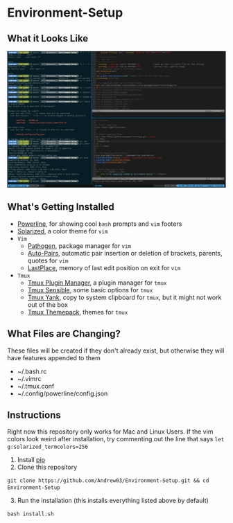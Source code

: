 # Environment-Setup

## What it Looks Like
![Example](imgs/environment_screenshot.png)

## What's Getting Installed
* [Powerline](https://powerline.readthedocs.io/en/master/), for showing cool `bash` prompts and `vim` footers
* [Solarized](https://ethanschoonover.com/solarized/), a color theme for `vim`
* `Vim`
  * [Pathogen](https://github.com/tpope/vim-pathogen), package manager for `vim`
  * [Auto-Pairs](https://github.com/jiangmiao/auto-pairs), automatic pair insertion or deletion of brackets, parents, quotes for `vim`
  * [LastPlace](https://github.com/farmergreg/vim-lastplace), memory of last edit position on exit for `vim`
* `Tmux`
  * [Tmux Plugin Manager](https://github.com/tmux-plugins/tpm), a plugin manager for `tmux`
  * [Tmux Sensible](https://github.com/tmux-plugins/tmux-sensible), some basic options for `tmux`
  * [Tmux Yank](https://github.com/tmux-plugins/tmux-yank), copy to system clipboard for `tmux`, but it might not work out of the box
  * [Tmux Themepack](https://github.com/jimeh/tmux-themepack), themes for `tmux`

## What Files are Changing?
These files will be created if they don't already exist, but otherwise they will have features appended to them

* ~/.bash.rc
* ~/.vimrc
* ~/.tmux.conf
* ~/.config/powerline/config.json

## Instructions
Right now this repository only works for Mac and Linux Users. If the vim colors look weird after
installation, try commenting out the line that says `let g:solarized_termcolors=256`

1. Install [pip](https://en.wikipedia.org/wiki/Pip_(package_manager))
2. Clone this repository
```
git clone https://github.com/Andrew03/Environment-Setup.git && cd Environment-Setup
```
3. Run the installation (this installs everything listed above by default)
```
bash install.sh
```
